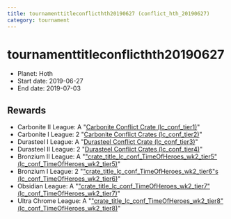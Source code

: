 ```yaml
---
title: tournamenttitleconflicthth20190627 (conflict_hth_20190627)
category: tournament
---
```

# tournamenttitleconflicthth20190627

  * Planet: Hoth
  * Start date: 2019-06-27
  * End date: 2019-07-03

## Rewards

  * Carbonite II League: A "[Carbonite Conflict Crate (lc_conf_tier1)](lc_conf_tier1.html)"
  * Carbonite I League: 2 "[Carbonite Conflict Crates (lc_conf_tier2)](lc_conf_tier2.html)"
  * Durasteel I League: A "[Durasteel Conflict Crate (lc_conf_tier3)](lc_conf_tier3.html)"
  * Durasteel II League: 2 "[Durasteel Conflict Crates (lc_conf_tier4)](lc_conf_tier4.html)"
  * Bronzium II League: A "["crate_title_lc_conf_TimeOfHeroes_wk2_tier5" (lc_conf_TimeOfHeroes_wk2_tier5)](lc_conf_TimeOfHeroes_wk2_tier5.html)"
  * Bronzium I League: 2 "["crate_title_lc_conf_TimeOfHeroes_wk2_tier6"s (lc_conf_TimeOfHeroes_wk2_tier6)](lc_conf_TimeOfHeroes_wk2_tier6.html)"
  * Obsidian League: A "["crate_title_lc_conf_TimeOfHeroes_wk2_tier7" (lc_conf_TimeOfHeroes_wk2_tier7)](lc_conf_TimeOfHeroes_wk2_tier7.html)"
  * Ultra Chrome League: A "["crate_title_lc_conf_TimeOfHeroes_wk2_tier8" (lc_conf_TimeOfHeroes_wk2_tier8)](lc_conf_TimeOfHeroes_wk2_tier8.html)"
